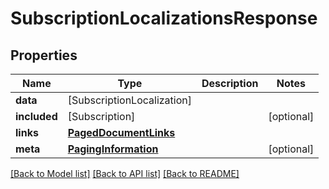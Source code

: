# SubscriptionLocalizationsResponse

## Properties
Name | Type | Description | Notes
------------ | ------------- | ------------- | -------------
**data** | [SubscriptionLocalization] |  | 
**included** | [Subscription] |  | [optional] 
**links** | [**PagedDocumentLinks**](PagedDocumentLinks.md) |  | 
**meta** | [**PagingInformation**](PagingInformation.md) |  | [optional] 

[[Back to Model list]](../README.md#documentation-for-models) [[Back to API list]](../README.md#documentation-for-api-endpoints) [[Back to README]](../README.md)



